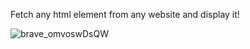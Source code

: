 Fetch any html element from any website and display it!

![brave_omvoswDsQW](https://github.com/user-attachments/assets/f904a26d-9427-4519-bc5e-fba9c1546c69)
